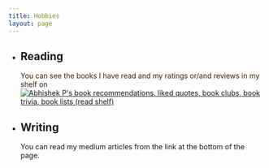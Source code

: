 ```yaml
---
title: Hobbies
layout: page
---
```

* ## Reading
    <div class="None"><span style="color: #382110">You can see the books I have read and my ratings or/and reviews in my shelf on </span><a href="https://www.goodreads.com/review/list/25049166?shelf=read" title="Abhishek P's book recommendations, liked quotes, book clubs, book trivia, book lists (read shelf)"><img border="0" alt="Abhishek P's book recommendations, liked quotes, book clubs, book trivia, book lists (read shelf)" src="https://www.goodreads.com/images/badge/badge1.jpg"></a></div>

* ##  Writing
  You can read my medium articles from the link at the bottom of the page. 
